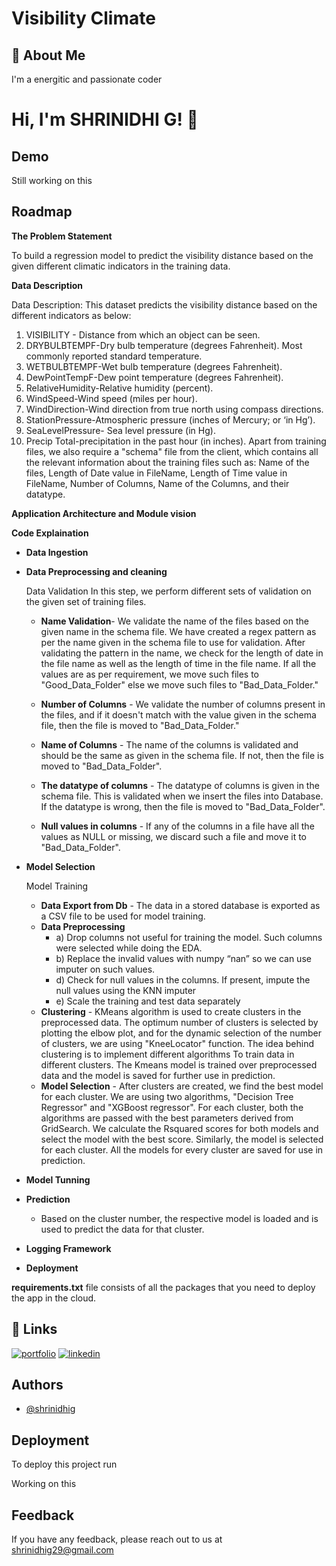 
# Visibility Climate



## 🚀 About Me



I'm a energitic and passionate coder

  
# Hi, I'm SHRINIDHI G! 👋

  
## Demo

Still working on this

  
## Roadmap

**The Problem Statement**

To build a regression model to predict the visibility
distance based on the given different climatic 
indicators in the training data. 

**Data Description**

Data Description: This dataset predicts the visibility distance based on the different indicators as below:

1.	VISIBILITY - Distance from which an object can be seen.
2.	DRYBULBTEMPF-Dry bulb temperature (degrees Fahrenheit). Most commonly reported standard temperature.
3.	WETBULBTEMPF-Wet bulb temperature (degrees Fahrenheit).
4.	DewPointTempF-Dew point temperature (degrees Fahrenheit).
5.	RelativeHumidity-Relative humidity (percent).
6.	WindSpeed-Wind speed (miles per hour).
7.	WindDirection-Wind direction from true north using compass directions.
8.	StationPressure-Atmospheric pressure (inches of Mercury; or ‘in Hg’).
9.	SeaLevelPressure- Sea level pressure (in Hg).
10.	Precip	Total-precipitation in the past hour (in inches).
Apart from training files, we also require a "schema" file from the client, which contains all the relevant information about the training files such as:
Name of the files, Length of Date value in FileName, Length of Time value in FileName, Number of Columns, Name of the Columns, and their datatype.

**Application Architecture and Module vision**

**Code Explaination**
     
- **Data Ingestion**
- **Data Preprocessing and cleaning**
     
    Data Validation 
    In this step, we perform different sets of validation on the given set of training files.  
    - **Name Validation**- We validate the name of the files based on the given name in the schema file. We have created a regex pattern as per the name given in the schema file to use for validation. After validating the pattern in the name, we check for the length of date in the file name as well as the length of time in the file name. If all the values are as per requirement, we move such files to "Good_Data_Folder" else we move such files to "Bad_Data_Folder."

    - **Number of Columns** - We validate the number of columns present in the files, and if it doesn't match with the value given in the schema file, then the file is moved to "Bad_Data_Folder."


    - **Name of Columns** - The name of the columns is validated and should be the same as given in the schema file. If not, then the file is moved to "Bad_Data_Folder".

    - **The datatype of columns** - The datatype of columns is given in the schema file. This is validated when we insert the files into Database. If the datatype is wrong, then the file is moved to "Bad_Data_Folder".


    * **Null values in columns** - If any of the columns in a file have all the values as NULL or missing, we discard such a file and move it to "Bad_Data_Folder".



- **Model Selection**

    Model Training 
    - **Data Export from Db** - The data in a stored database is exported as a CSV file to be used for model training.
    - **Data Preprocessing**   
        - a) Drop columns not useful for training the model. Such columns were selected while doing the EDA.
        - b) Replace the invalid values with numpy “nan” so we can use imputer on such values.
        - d) Check for null values in the columns. If present, impute the null values using the KNN imputer
        - e) Scale the training and test data separately 
    - **Clustering** - KMeans algorithm is used to create clusters in the preprocessed data. The optimum number of clusters is selected by plotting the elbow plot, and for the dynamic selection of the number of clusters, we are using "KneeLocator" function. The idea behind clustering is to implement different algorithms
    To train data in different clusters. The Kmeans model is trained over preprocessed data and the model is saved for further use in prediction.
    - **Model Selection** - After clusters are created, we find the best model for each cluster. We are using two algorithms, "Decision Tree Regressor" and "XGBoost regressor". For each cluster, both the algorithms are passed with the best parameters derived from GridSearch. We calculate the Rsquared scores for both models and select the model with the best score. Similarly, the model is selected for each cluster. All the models for every cluster are saved for use in prediction. 

- **Model Tunning**
- **Prediction**
    - Based on the cluster number, the respective model is loaded and is used to predict the data for that cluster.
- **Logging Framework**
- **Deployment**

**requirements.txt** file consists of all the packages that you need to deploy the app in the cloud.



## 🔗 Links
[![portfolio](https://img.shields.io/badge/my_portfolio-000?style=for-the-badge&logo=ko-fi&logoColor=white)](https://welcometocodelife.blogspot.com/)
[![linkedin](https://img.shields.io/badge/linkedin-0A66C2?style=for-the-badge&logo=linkedin&logoColor=white)](https://www.linkedin.com/in/shrinidhi-g-ba60b1192/)

  

## Authors

- [@shrinidhig](https://github.com/Shrinidhig29)

  
## Deployment

To deploy this project run

Working on this

  
## Feedback

If you have any feedback, please reach out to us at shrinidhig29@gmail.com

  

